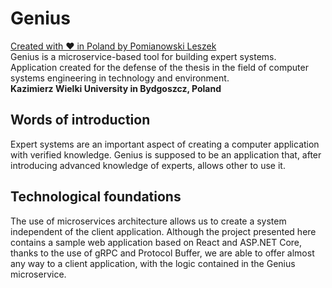 # Genius
[Created with ❤ in Poland by Pomianowski Leszek](https://dev.lepo.co/)  
Genius is a microservice-based tool for building expert systems.  
Application created for the defense of the thesis in the field of computer systems engineering in technology and environment.  
**Kazimierz Wielki University in Bydgoszcz, Poland**

## Words of introduction
Expert systems are an important aspect of creating a computer application with verified knowledge. Genius is supposed to be an application that, after introducing advanced knowledge of experts, allows other to use it.

## Technological foundations
The use of microservices architecture allows us to create a system independent of the client application. Although the project presented here contains a sample web application based on React and ASP.NET Core, thanks to the use of gRPC and Protocol Buffer, we are able to offer almost any way to a client application, with the logic contained in the Genius microservice.